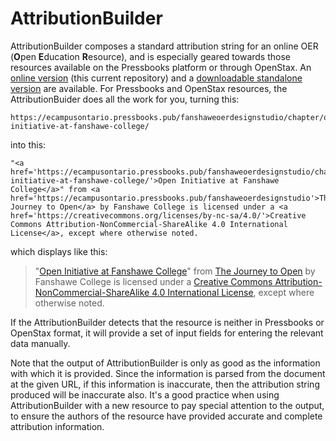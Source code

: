 # AttributionBuilder

AttributionBuilder composes a standard attribution string for an online OER (**O**pen **E**ducation **R**esource), and is especially geared towards those resources available on the Pressbooks platform or through OpenStax. An [online version](https://jbjbenoit.github.io/AttributionBuilder/) (this current repository) and a [downloadable standalone version](https://github.com/JBJBEnoit/AttributionBuilder-Standalone/releases/tag/v1.2) are available. For Pressbooks and OpenStax resources, the AttributionBuider does all the work for you, turning this:

    https://ecampusontario.pressbooks.pub/fanshaweoerdesignstudio/chapter/open-initiative-at-fanshawe-college/

into this:

    "<a href='https://ecampusontario.pressbooks.pub/fanshaweoerdesignstudio/chapter/open-initiative-at-fanshawe-college/'>Open Initiative at Fanshawe College</a>" from <a href='https://ecampusontario.pressbooks.pub/fanshaweoerdesignstudio'>The Journey to Open</a> by Fanshawe College is licensed under a <a href='https://creativecommons.org/licenses/by-nc-sa/4.0/'>Creative Commons Attribution-NonCommercial-ShareAlike 4.0 International License</a>, except where otherwise noted.

which displays like this:

>"[Open Initiative at Fanshawe College](https://ecampusontario.pressbooks.pub/fanshaweoerdesignstudio/chapter/open-initiative-at-fanshawe-college/)" from [The Journey to Open](https://ecampusontario.pressbooks.pub/fanshaweoerdesignstudio) by Fanshawe College is licensed under a [Creative Commons Attribution-NonCommercial-ShareAlike 4.0 International License](https://creativecommons.org/licenses/by-nc-sa/4.0/), except where otherwise noted.

If the AttributionBuilder detects that the resource is neither in Pressbooks or OpenStax format, it will provide a set of input fields for entering the relevant data manually.

Note that the output of AttributionBuilder is only as good as the information with which it is provided. Since the information is parsed from the document at the given URL, if this information is inaccurate, then the attribution string produced will be inaccurate also. It's a good practice when using AttributionBuilder with a new resource to pay special attention to the output, to ensure the authors of the resource have provided accurate and complete attribution information.


